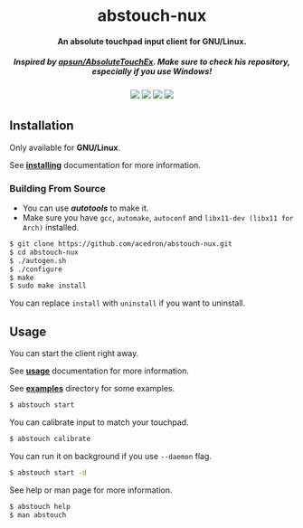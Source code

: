 <p align="center">
  <h1 align="center">abstouch-nux</h1>
  <h4 align="center">An absolute touchpad input client for GNU/Linux.</h4>
  <h5 align="center">Inspired by <a href="https://github.com/apsun/AbsoluteTouchEx">apsun/AbsoluteTouchEx</a>. Make sure to check his repository, especially if you use Windows!</h5>

  <h6 align="center">
    <a href="https://github.com/acedron/abstouch-nux" alt="License">
      <img src="https://img.shields.io/github/license/acedron/abstouch-nux?style=for-the-badge"></a>
    <a href="https://github.com/acedron/abstouch-nux/releases/latest" alt="Latest Release">
      <img src="https://img.shields.io/github/v/release/acedron/abstouch-nux?include_prereleases&style=for-the-badge"></a>
    <a href="https://github.com/acedron/abstouch-nux/commits/master" alt="Maintenance">
      <img src="https://img.shields.io/maintenance/yes/2021?style=for-the-badge"></a>
    <a href="https://github.com/acedron/abstouch-nux/commit/master" alt="AUR Maintainer">
      <img src="https://img.shields.io/github/last-commit/acedron/abstouch-nux?style=for-the-badge"></a>
  </h6>
</p>


## Installation

Only available for **GNU/Linux**.

See **[installing](https://github.com/acedron/abstouch-nux/blob/master/doc/installing.md)** documentation for more information.

### Building From Source

* You can use ***autotools*** to make it.
* Make sure you have `gcc`, `automake`, `autoconf` and `libx11-dev (libx11 for Arch)` installed.

```bash
$ git clone https://github.com/acedron/abstouch-nux.git
$ cd abstouch-nux
$ ./autogen.sh
$ ./configure
$ make
$ sudo make install
```

You can replace `install` with `uninstall` if you want to uninstall.

## Usage

You can start the client right away.

See **[usage](https://github.com/acedron/abstouch-nux/blob/master/doc/usage.md)** documentation for more information.

See **[examples](https://github.com/acedron/abstouch-nux/tree/master/examples)** directory for some examples.

```bash
$ abstouch start
```

You can calibrate input to match your touchpad.

```bash
$ abstouch calibrate
```

You can run it on background if you use `--daemon` flag.

```bash
$ abstouch start -d
```

See help or man page for more information.

```bash
$ abstouch help
$ man abstouch
```
